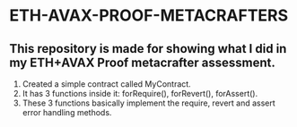 # ETH-AVAX-PROOF-METACRAFTERS
<h2>This repository is made for showing what I did in my ETH+AVAX Proof metacrafter assessment.</h2>
<ol>
  <li>Created a simple contract called MyContract.</li>
  <li>It has 3 functions inside it: forRequire(), forRevert(), forAssert().</li>
  <li>These 3 functions basically implement the require, revert and assert error handling methods.</li>
</ol>
